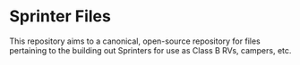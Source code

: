 # Sprinter Files

This repository aims to a canonical, open-source repository for files pertaining to the building out Sprinters for use as Class B RVs, campers, etc.



